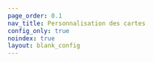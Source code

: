 ```yaml
---
page_order: 0.1
nav_title: Personnalisation des cartes
config_only: true
noindex: true
layout: blank_config
---
```

